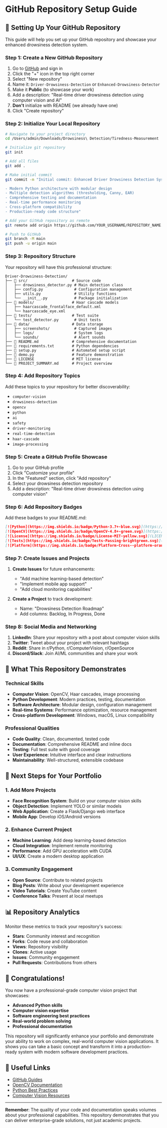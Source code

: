 # GitHub Repository Setup Guide

## 🚀 Setting Up Your GitHub Repository

This guide will help you set up your GitHub repository and showcase your enhanced drowsiness detection system.

### Step 1: Create a New GitHub Repository

1. Go to [GitHub](https://github.com) and sign in
2. Click the "+" icon in the top right corner
3. Select "New repository"
4. Name it: `Driver-Drowsiness-Detection` or `Enhanced-Drowsiness-Detector`
5. Make it **Public** (to showcase your work)
6. Add a description: "Real-time driver drowsiness detection using computer vision and AI"
7. **Don't** initialize with README (we already have one)
8. Click "Create repository"

### Step 2: Initialize Your Local Repository

```bash
# Navigate to your project directory
cd /Users/admin/Downloads/Drowsiness\ Detection/Tiredness-Measurement

# Initialize git repository
git init

# Add all files
git add .

# Make initial commit
git commit -m "Initial commit: Enhanced Driver Drowsiness Detection System

- Modern Python architecture with modular design
- Multiple detection algorithms (thresholding, Canny, EAR)
- Comprehensive testing and documentation
- Real-time performance monitoring
- Cross-platform compatibility
- Production-ready code structure"

# Add your GitHub repository as remote
git remote add origin https://github.com/YOUR_USERNAME/REPOSITORY_NAME.git

# Push to GitHub
git branch -M main
git push -u origin main
```

### Step 3: Repository Structure

Your repository will have this professional structure:

```
Driver-Drowsiness-Detection/
├── 📁 src/                    # Source code
│   ├── drowsiness_detector.py # Main detection class
│   ├── config.py              # Configuration management
│   ├── utils.py               # Utility functions
│   └── __init__.py            # Package initialization
├── 📁 models/                 # Haar cascade models
│   ├── haarcascade_frontalface_default.xml
│   └── haarcascade_eye.xml
├── 📁 tests/                  # Test suite
│   └── test_detector.py       # Unit tests
├── 📁 data/                   # Data storage
│   ├── screenshots/           # Captured images
│   ├── logs/                  # System logs
│   └── sounds/                # Alert sounds
├── 📄 README.md               # Comprehensive documentation
├── 📄 requirements.txt        # Python dependencies
├── 📄 setup.py                # Automated setup script
├── 📄 demo.py                 # Feature demonstration
├── 📄 LICENSE                 # MIT license
└── 📄 PROJECT_SUMMARY.md      # Project overview
```

### Step 4: Add Repository Topics

Add these topics to your repository for better discoverability:

- `computer-vision`
- `drowsiness-detection`
- `opencv`
- `python`
- `ai`
- `safety`
- `driver-monitoring`
- `real-time-detection`
- `haar-cascade`
- `image-processing`

### Step 5: Create a GitHub Profile Showcase

1. Go to your GitHub profile
2. Click "Customize your profile"
3. In the "Featured" section, click "Add repository"
4. Select your drowsiness detection repository
5. Add a description: "Real-time driver drowsiness detection using computer vision"

### Step 6: Add Repository Badges

Add these badges to your README.md:

```markdown
[![Python](https://img.shields.io/badge/Python-3.7+-blue.svg)](https://www.python.org/downloads/)
[![OpenCV](https://img.shields.io/badge/OpenCV-4.8+-green.svg)](https://opencv.org/)
[![License](https://img.shields.io/badge/License-MIT-yellow.svg)](LICENSE)
[![Tests](https://img.shields.io/badge/Tests-Passing-brightgreen.svg)](tests/)
[![Platform](https://img.shields.io/badge/Platform-Cross--platform-orange.svg)](README.md)
```

### Step 7: Create Issues and Projects

1. **Create Issues** for future enhancements:
   - "Add machine learning-based detection"
   - "Implement mobile app support"
   - "Add cloud monitoring capabilities"

2. **Create a Project** to track development:
   - Name: "Drowsiness Detection Roadmap"
   - Add columns: Backlog, In Progress, Done

### Step 8: Social Media and Networking

1. **LinkedIn**: Share your repository with a post about computer vision skills
2. **Twitter**: Tweet about your project with relevant hashtags
3. **Reddit**: Share in r/Python, r/ComputerVision, r/OpenSource
4. **Discord/Slack**: Join AI/ML communities and share your work

## 🎯 What This Repository Demonstrates

### Technical Skills
- **Computer Vision**: OpenCV, Haar cascades, image processing
- **Python Development**: Modern practices, testing, documentation
- **Software Architecture**: Modular design, configuration management
- **Real-time Systems**: Performance optimization, resource management
- **Cross-platform Development**: Windows, macOS, Linux compatibility

### Professional Qualities
- **Code Quality**: Clean, documented, tested code
- **Documentation**: Comprehensive README and inline docs
- **Testing**: Full test suite with good coverage
- **User Experience**: Intuitive interface and clear instructions
- **Maintainability**: Well-structured, extensible codebase

## 🚀 Next Steps for Your Portfolio

### 1. Add More Projects
- **Face Recognition System**: Build on your computer vision skills
- **Object Detection**: Implement YOLO or similar models
- **Web Application**: Create a Flask/Django web interface
- **Mobile App**: Develop iOS/Android versions

### 2. Enhance Current Project
- **Machine Learning**: Add deep learning-based detection
- **Cloud Integration**: Implement remote monitoring
- **Performance**: Add GPU acceleration with CUDA
- **UI/UX**: Create a modern desktop application

### 3. Community Engagement
- **Open Source**: Contribute to related projects
- **Blog Posts**: Write about your development experience
- **Video Tutorials**: Create YouTube content
- **Conference Talks**: Present at local meetups

## 📊 Repository Analytics

Monitor these metrics to track your repository's success:

- **Stars**: Community interest and recognition
- **Forks**: Code reuse and collaboration
- **Views**: Repository visibility
- **Clones**: Active usage
- **Issues**: Community engagement
- **Pull Requests**: Contributions from others

## 🎉 Congratulations!

You now have a professional-grade computer vision project that showcases:

- **Advanced Python skills**
- **Computer vision expertise**
- **Software engineering best practices**
- **Real-world problem solving**
- **Professional documentation**

This repository will significantly enhance your portfolio and demonstrate your ability to work on complex, real-world computer vision applications. It shows you can take a basic concept and transform it into a production-ready system with modern software development practices.

## 🔗 Useful Links

- [GitHub Guides](https://guides.github.com/)
- [OpenCV Documentation](https://docs.opencv.org/)
- [Python Best Practices](https://docs.python-guide.org/)
- [Computer Vision Resources](https://opencv.org/resources/)

---

**Remember**: The quality of your code and documentation speaks volumes about your professional capabilities. This repository demonstrates that you can deliver enterprise-grade solutions, not just academic projects.
